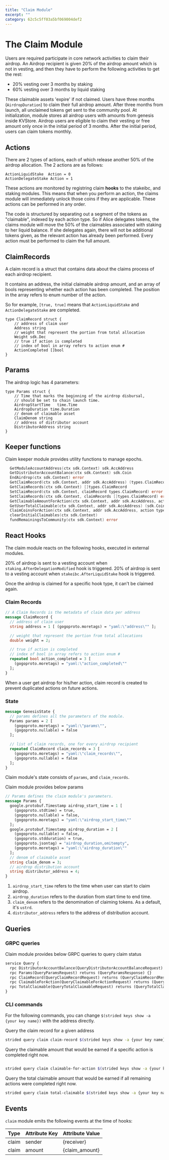 ```yaml
---
title: "Claim Module"
excerpt: ""
category: 62c5c5ff03a5bf069004def2
---
```


# The Claim Module

Users are required participate in core network activities to claim their airdrop. An Airdrop recipient is given 20% of the airdrop amount which is not in vesting, and then they have to perform the following activities to get the rest:
* 20% vesting over 3 months by staking
* 60% vesting over 3 months by liquid staking

These claimable assets 'expire' if not claimed. Users have three months (`AirdropDuration`) to claim their full airdrop amount. After three months from launch, all unclaimed tokens get sent to the community pool. At initialization, module stores all airdrop users with amounts from genesis inside KVStore. Airdrop users are eligible to claim their vesting or free amount only once in the initial period of 3 months. After the initial period, users can claim tokens monthly.

## Actions

There are 2 types of actions, each of which release another 50% of the airdrop allocation.
The 2 actions are as follows:

```golang
ActionLiquidStake  Action = 0
ActionDelegateStake Action = 1
```

These actions are monitored by registring claim **hooks** to the stakeibc, and staking modules.
This means that when you perform an action, the claims module will immediately unlock those coins if they are applicable.
These actions can be performed in any order.

The code is structured by separating out a segment of the tokens as "claimable", indexed by each action type.
So if Alice delegates tokens, the claims module will move the 50% of the claimables associated with staking to her liquid balance.
If she delegates again, there will not be additional tokens given, as the relevant action has already been performed.
Every action must be performed to claim the full amount.

## ClaimRecords

A claim record is a struct that contains data about the claims process of each airdrop recipient.

It contains an address, the initial claimable airdrop amount, and an array of bools representing 
whether each action has been completed. The position in the array refers to enum number of the action.

So for example, `[true, true]` means that `ActionLiquidStake` and `ActionDelegateStake` are completed.

```golang
type ClaimRecord struct {
	// address of claim user
	Address string
	// weight that represent the portion from total allocation
	Weight sdk.Dec
	// true if action is completed
	// index of bool in array refers to action enum #
	ActionCompleted []bool
}

```

## Params

The airdrop logic has 4 parameters:

```golang
type Params struct {
    // Time that marks the beginning of the airdrop disbursal,
    // should be set to chain launch time.
    AirdropStartTime   time.Time
    AirdropDuration time.Duration
    // denom of claimable asset
    ClaimDenom string
    // address of distributor account
    DistributorAddress string
}
```

## Keeper functions

Claim keeper module provides utility functions to manage epochs.

```go
  GetModuleAccountAddress(ctx sdk.Context) sdk.AccAddress
  GetDistributorAccountBalance(ctx sdk.Context) sdk.Coin
  EndAirdrop(ctx sdk.Context) error
  GetClaimRecord(ctx sdk.Context, addr sdk.AccAddress) (types.ClaimRecord, error)
  GetClaimRecords(ctx sdk.Context) []types.ClaimRecord
  SetClaimRecord(ctx sdk.Context, claimRecord types.ClaimRecord) error
  SetClaimRecords(ctx sdk.Context, claimRecords []types.ClaimRecord) error
  GetClaimableAmountForAction(ctx sdk.Context, addr sdk.AccAddress, action types.Action, includeClaimed bool) (sdk.Coins, error)
  GetUserTotalClaimable(ctx sdk.Context, addr sdk.AccAddress) (sdk.Coins, error)
  ClaimCoinsForAction(ctx sdk.Context, addr sdk.AccAddress, action types.Action) (sdk.Coins, error)
  clearInitialClaimables(ctx sdk.Context)
  fundRemainingsToCommunity(ctx sdk.Context) error
```

## React Hooks

The claim module reacts on the following hooks, executed in external modules.

20% of airdrop is sent to a vesting account when `staking.AfterDelegationModified` hook is triggered.
20% of airdrop is sent to a vesting account when `stakeibc.AfterLiquidStake` hook is triggered.

Once the airdrop is claimed for a specific hook type, it can't be claimed again.

### Claim Records

```protobuf
// A Claim Records is the metadata of claim data per address
message ClaimRecord {
  // address of claim user
  string address = 1 [ (gogoproto.moretags) = "yaml:\"address\"" ];

  // weight that represent the portion from total allocations
  double weight = 2;

  // true if action is completed
  // index of bool in array refers to action enum #
  repeated bool action_completed = 3 [
    (gogoproto.moretags) = "yaml:\"action_completed\""
  ];
}
```
When a user get airdrop for his/her action, claim record is created to prevent duplicated actions on future actions.

### State

```protobuf
message GenesisState {
  // params defines all the parameters of the module.
  Params params = 2 [
    (gogoproto.moretags) = "yaml:\"params\"",
    (gogoproto.nullable) = false
  ];

  // list of claim records, one for every airdrop recipient
  repeated ClaimRecord claim_records = 3 [
    (gogoproto.moretags) = "yaml:\"claim_records\"",
    (gogoproto.nullable) = false
  ];
}
```

Claim module's state consists of `params`, and `claim_records`.


Claim module provides below params

```protobuf
// Params defines the claim module's parameters.
message Params {
  google.protobuf.Timestamp airdrop_start_time = 1 [
    (gogoproto.stdtime) = true,
    (gogoproto.nullable) = false,
    (gogoproto.moretags) = "yaml:\"airdrop_start_time\""
  ];
  google.protobuf.Timestamp airdrop_duration = 2 [
    (gogoproto.nullable) = false,
    (gogoproto.stdduration) = true,
    (gogoproto.jsontag) = "airdrop_duration,omitempty",
    (gogoproto.moretags) = "yaml:\"airdrop_duration\""
  ];
  // denom of claimable asset
  string claim_denom = 3;
  // airdrop distribution account
  string distributor_address = 4;
}
```

1. `airdrop_start_time` refers to the time when user can start to claim airdrop.
2. `airdrop_duration` refers to the duration from start time to end time.
3. `claim_denom` refers to the denomination of claiming tokens. As a default, it's `ustrd`.
4. `distributor_address` refers to the address of distribution account.

## Queries

### GRPC queries

Claim module provides below GRPC queries to query claim status

```protobuf
service Query {
  rpc DistributorAccountBalance(QueryDistributorAccountBalanceRequest) returns (QueryDistributorAccountBalanceResponse) {}
  rpc Params(QueryParamsRequest) returns (QueryParamsResponse) {}
  rpc ClaimRecord(QueryClaimRecordRequest) returns (QueryClaimRecordResponse) {}
  rpc ClaimableForAction(QueryClaimableForActionRequest) returns (QueryClaimableForActionResponse) {}
  rpc TotalClaimable(QueryTotalClaimableRequest) returns (QueryTotalClaimableResponse) {}
}
```

### CLI commands

For the following commands, you can change `$(strided keys show -a {your key name})` with the address directly.

Query the claim record for a given address

```sh
strided query claim claim-record $(strided keys show -a {your key name})
```

Query the claimable amount that would be earned if a specific action is completed right now.

```sh

strided query claim claimable-for-action $(strided keys show -a {your key name}) ActionAddLiquidity
```

Query the total claimable amount that would be earned if all remaining actions were completed right now.

```sh
strided query claim total-claimable $(strided keys show -a {your key name}) ActionAddLiquidity
```

## Events

`claim` module emits the following events at the time of hooks:

| Type  | Attribute Key | Attribute Value |
| ----- | ------------- | --------------- |
| claim | sender        | {receiver}      |
| claim | amount        | {claim_amount}  |

